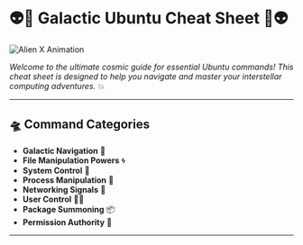 # 👽💫 Galactic Ubuntu Cheat Sheet 💫👽

![Alien X Animation](https://raw.githubusercontent.com/yourusername/yourrepository/main/path/to/your/image.gif)

*Welcome to the ultimate cosmic guide for essential Ubuntu commands! This cheat sheet is designed to help you navigate and master your interstellar computing adventures.* 💥

---

## 🛸 Command Categories
- **Galactic Navigation** 🌌
- **File Manipulation Powers** 🌀
- **System Control** 🧠
- **Process Manipulation** 🔮
- **Networking Signals** 📡
- **User Control** 🧑‍🚀
- **Package Summoning** 📦
- **Permission Authority** 🔑

---
